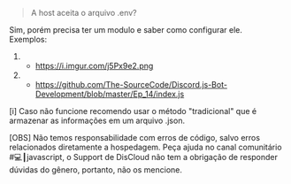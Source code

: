 > A host aceita o arquivo .env?

Sim, porém precisa ter um modulo e saber como configurar ele.<br>
Exemplos:<br> 
1) - https://i.imgur.com/j5Px9e2.png<br>
2) - https://github.com/The-SourceCode/Discord.js-Bot-Development/blob/master/Ep_14/index.js<br>

[i] Caso não funcione recomendo usar o método "tradicional" que é armazenar as informações em um arquivo .json.

[OBS] Não temos responsabilidade com erros de código, salvo erros relacionados diretamente a hospedagem. Peça ajuda no canal comunitário #💻┃javascript, o Support de DisCloud não tem a obrigação de responder dúvidas do gênero, portanto, não os mencione.